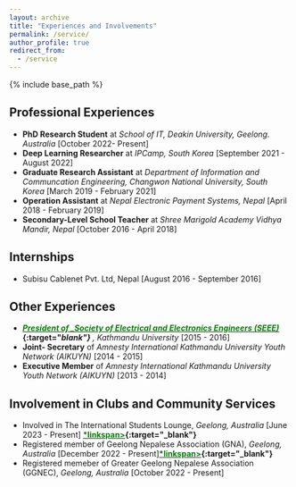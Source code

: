 ```yaml
---
layout: archive
title: "Experiences and Involvements"
permalink: /service/
author_profile: true
redirect_from:
  - /service
---
```



{% include base_path %}


Professional Experiences
-----------------------
* **PhD Research Student** at _School of IT, Deakin University, Geelong. Australia_ [October 2022- Present]
* **Deep Learning Researcher** at _IPCamp, South Korea_ [September 2021 - August 2022]
* **Graduate Research Assistant** at _Department of Information and Communcation Engineering, Changwon National University, South Korea_ [March 2019 - February 2021]
* **Operation Assistant** at _Nepal Electronic Payment Systems, Nepal_ [April 2018 - February 2019]
* **Secondary-Level School Teacher** at _Shree Marigold Academy Vidhya Mandir, Nepal_ [October 2016 - April 2018]

Internships
-----------------------
* Subisu Cablenet Pvt. Ltd, Nepal [August 2016 - September 2016]


Other Experiences
-----------------------
* <b>[<span style="color:green">*President of _Society of Electrical and Electronics Engineers (SEEE)*</span>](https://seee.ku.edu.np/board-members-2015-16/){:target="_blank"} </b>, Kathmandu University_ [2015 - 2016]
* **Joint- Secretary** of _Amnesty International Kathmandu University Youth Network (AIKUYN)_ [2014 - 2015]
* **Executive Member** of _Amnesty International Kathmandu University Youth Network (AIKUYN)_ [2013 - 2014]

Involvement in Clubs and Community Services
-----------------------
* Involved in The International Students Lounge, _Geelong, Australia_ [June 2023 - Present] <b>[<span style="color:green">*linkspan>](https://www.facebook.com/photo/?fbid=131124969984922&set=pcb.131125976651488){:target="_blank"} </b>
* Registered member of Geelong Nepalese Association (GNA), _Geelong, Australia_ [December 2022 - Present]<b>[<span style="color:green">*linkspan>](https://www.facebook.com/photo?fbid=619993143486571&set=pcb.619994100153142){:target="_blank"} </b> 
* Registered memeber of Greater Geelong Nepalese Association (GGNEC), _Geelong, Australia_ [October 2022 - Present]
